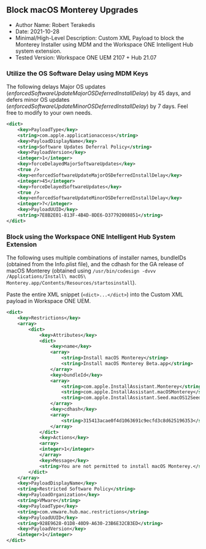 ## Block macOS Monterey Upgrades

* Author Name:  Robert Terakedis
* Date:  2021-10-28
* Minimal/High-Level Description:    Custom XML Payload to block the Monterey Installer using MDM and the Workspace ONE Intelligent Hub system extension. 
* Tested Version:   Workspace ONE UEM 2107 + Hub 21.07


### Utilize the OS Software Delay using MDM Keys

The following delays Major OS updates (*enforcedSoftwareUpdateMajorOSDeferredInstallDelay*) by 45 days, and defers minor OS updates (*enforcedSoftwareUpdateMinorOSDeferredInstallDelay*) by 7 days.  Feel free to modify to your own needs.

```XML
<dict>
    <key>PayloadType</key>
    <string>com.apple.applicationaccess</string>
    <key>PayloadDisplayName</key>
    <string>Software Updates Deferral Policy</string>
    <key>PayloadVersion</key>
    <integer>1</integer>
    <key>forceDelayedMajorSoftwareUpdates</key>
    <true />
    <key>enforcedSoftwareUpdateMajorOSDeferredInstallDelay</key>
    <integer>45</integer>
    <key>forceDelayedSoftwareUpdates</key>
    <true />
    <key>enforcedSoftwareUpdateMinorOSDeferredInstallDelay</key>
    <integer>7</integer>
    <key>PayloadUUID</key>
    <string>7E8B2E01-813F-4B4D-8DE6-D37792008851</string>
</dict>
```

### Block using the Workspace ONE Intelligent Hub System Extension

The following uses multiple combinations of installer names, bundleIDs (obtained from the Info.plist file), and the cdhash for the GA release of macOS Monterey (obtained using `/usr/bin/codesign -dvvv /Applications/Install\ macOS\ Monterey.app/Contents/Resources/startosinstall`).

Paste the entire XML snippet (`<dict>...</dict>`) into the Custom XML payload in Workspace ONE UEM. 

```Xml
<dict>
	<key>Restrictions</key>
	<array>
		<dict>
			<key>Attributes</key>
			<dict>
				<key>name</key>
				<array>
					<string>Install macOS Monterey</string>
                    <string>Install macOS Monterey Beta.app</string>
				</array>
				<key>bundleId</key>
				<array>
					<string>com.apple.InstallAssistant.Monterey</string>
					<string>com.apple.InstallAssistant.macOSMonterey</string>
                    <string>com.apple.InstallAssistant.Seed.macOS12Seed1</string>
				</array>
                <key>cdhash</key>
                <array>
                    <string>315413acae0f4d1063691c9ecfd3c8d625196353</string>
                </array>
			</dict>
			<key>Actions</key>
			<array>
			<integer>1</integer>
			</array>
			<key>Message</key>
			<string>You are not permitted to install macOS Monterey.</string>
		</dict>
	</array>
	<key>PayloadDisplayName</key>
	<string>Restricted Software Policy</string>
	<key>PayloadOrganization</key>
	<string>VMware</string>
	<key>PayloadType</key>
	<string>com.vmware.hub.mac.restrictions</string>
	<key>PayloadUUID</key>
	<string>928E9628-01D8-40D9-A630-23B6E32CB3ED</string>
	<key>PayloadVersion</key>
	<integer>1</integer>
</dict>
```

